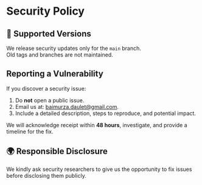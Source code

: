 # Security Policy

## 🎯 Supported Versions
We release security updates only for the `main` branch.  
Old tags and branches are not maintained.

## Reporting a Vulnerability
If you discover a security issue:
1. Do **not** open a public issue.
2. Email us at: [baimurza.daulet@gmail.com](mailto:baimurza.daulet@gmail.com).
3. Include a detailed description, steps to reproduce, and potential impact.

We will acknowledge receipt within **48 hours**, investigate, and provide a timeline for the fix.

## 🌍 Responsible Disclosure
We kindly ask security researchers to give us the opportunity to fix issues before disclosing them publicly.